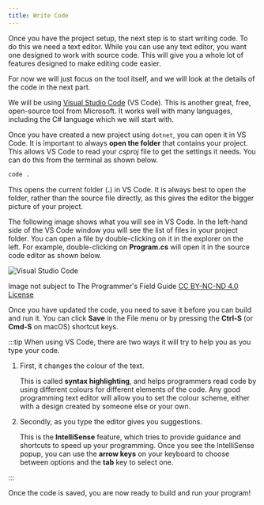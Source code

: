 ```yaml
---
title: Write Code
---
```


Once you have the project setup, the next step is to start writing code. To do this we need a text editor. While you can use any text editor, you want one designed to work with source code. This will give you a whole lot of features designed to make editing code easier.

For now we will just focus on the tool itself, and we will look at the details of the code in the next part.

We will be using [Visual Studio Code](https://code.visualstudio.com) (VS Code). This is another great, free, open-source tool from Microsoft. It works well with many languages, including the C# language which we will start with.

Once you have created a new project using `dotnet`, you can open it in VS Code. It is important to always **open the folder** that contains your project. This allows VS Code to read your *csproj* file to get the settings it needs. You can do this from the terminal as shown below.

```sh
code .
```

This opens the current folder (**.**) in VS Code. It is always best to open the folder, rather than the source file directly, as this gives the editor the bigger picture of your project.

The following image shows what you will see in VS Code. In the left-hand side of the VS Code window you will see the list of files in your project folder. You can open a file by double-clicking on it in the explorer on the left. For example, double-clicking on **Program.cs** will open it in the source code editor as shown below.

![Visual Studio Code](/book/part-0-getting-started/3-building-programs/2-trailside/2-put-together/images/vscode-cli-hello-world-output.png)
<div class="caption">Image not subject to The Programmer's Field Guide <a href="https://creativecommons.org/licenses/by-nc-nd/4.0/">CC BY-NC-ND 4.0 License</a></div>

Once you have updated the code, you need to save it before you can build and run it. You can click **Save** in the File menu or by pressing the **Ctrl-S** (or **Cmd-S** on macOS) shortcut keys.

:::tip
When using VS Code, there are two ways it will try to help you as you type your code.

1. First, it changes the colour of the text.

    This is called **syntax highlighting**, and helps programmers read code by using different colours for different elements of the code.
    Any good programming text editor will allow you to set the colour scheme, either with a design created by someone else or your own.

2. Secondly, as you type the editor gives you suggestions.

    This is the **IntelliSense** feature, which tries to provide guidance and shortcuts to speed up your programming.
    Once you see the IntelliSense popup, you can use the **arrow keys** on your keyboard to choose between options and the **tab** key to select one.

:::

Once the code is saved, you are now ready to build and run your program!
